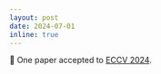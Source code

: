 ```yaml
---
layout: post
date: 2024-07-01
inline: true
---
```


📝 One paper accepted to [ECCV 2024](https://eccv2024.ecva.net/).
